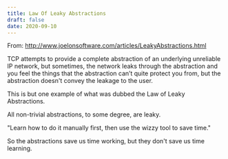 ```yaml
---
title: Law Of Leaky Abstractions
draft: false
date: 2020-09-10
---
```


From: http://www.joelonsoftware.com/articles/LeakyAbstractions.html

TCP attempts to provide a complete abstraction of an underlying unreliable IP network, but sometimes, the network leaks through the abstraction and you feel the things that the abstraction can’t quite protect you from, but the abstraction doesn't convey the leakage to the user.

This is but one example of what was dubbed the Law of Leaky Abstractions.

All non-trivial abstractions, to some degree, are leaky.

"Learn how to do it manually first, then use the wizzy tool to save time."

So the abstractions save us time working, but they don't save us time learning.